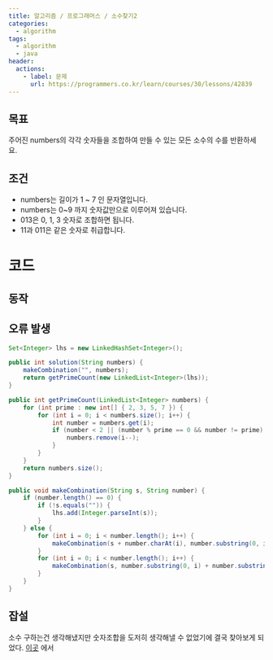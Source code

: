 ```yaml
---
title: 알고리즘 / 프로그래머스 / 소수찾기2
categories: 
  - algorithm
tags: 
  - algorithm
  - java
header:  
  actions:
    - label: 문제
      url: https://programmers.co.kr/learn/courses/30/lessons/42839
---
```

## 목표
주어진 numbers의 각각 숫자들을 조합하여 만들 수 있는 모든 소수의 수를 반환하세요.
   
## 조건
-  numbers는 길이가 1 ~ 7 인 문자열입니다.
-  numbers는 0~9 까지 숫자값만으로 이루어져 있습니다.
-  013은 0, 1, 3 숫자로 조합하면 됩니다.
-  11과 011은 같은 숫자로 취급합니다.

# 코드
## 동작
## 오류 발생
```java
Set<Integer> lhs = new LinkedHashSet<Integer>();

public int solution(String numbers) {
    makeCombination("", numbers);
    return getPrimeCount(new LinkedList<Integer>(lhs));
}

public int getPrimeCount(LinkedList<Integer> numbers) {
    for (int prime : new int[] { 2, 3, 5, 7 }) {
        for (int i = 0; i < numbers.size(); i++) {
            int number = numbers.get(i);
            if (number < 2 || (number % prime == 0 && number != prime)) {
                numbers.remove(i--);
            }
        }
    }
    return numbers.size();
}

public void makeCombination(String s, String number) {
    if (number.length() == 0) {
        if (!s.equals("")) {
            lhs.add(Integer.parseInt(s));
        }
    } else {
        for (int i = 0; i < number.length(); i++) {
            makeCombination(s + number.charAt(i), number.substring(0, i) + number.substring(i + 1, number.length()));
        }
        for (int i = 0; i < number.length(); i++) {
            makeCombination(s, number.substring(0, i) + number.substring(i + 1, number.length()));
        }
    }
}
```

## 잡설
소수 구하는건 생각해냈지만 숫자조합을 도저히 생각해낼 수 없었기에 결국 찾아보게 되었다. [이곳](https://dreamhollic.tistory.com/entry/Programmers-%EC%99%84%EC%A0%84%ED%83%90%EC%83%89-%EC%86%8C%EC%88%98%EC%B0%BE%EA%B8%B0level-2) 에서 
<!--stackedit_data:
eyJoaXN0b3J5IjpbMTkwMjcxNDk3NCw4ODkzNTY4ODksMTc0ND
k4NzY4OF19
-->